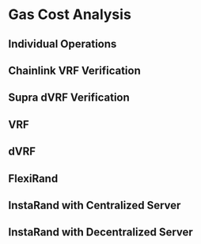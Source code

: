 # Gas Cost Analysis

## Individual Operations

## Chainlink VRF Verification

## Supra dVRF Verification

## VRF

## dVRF

## FlexiRand

## InstaRand with Centralized Server

## InstaRand with Decentralized Server